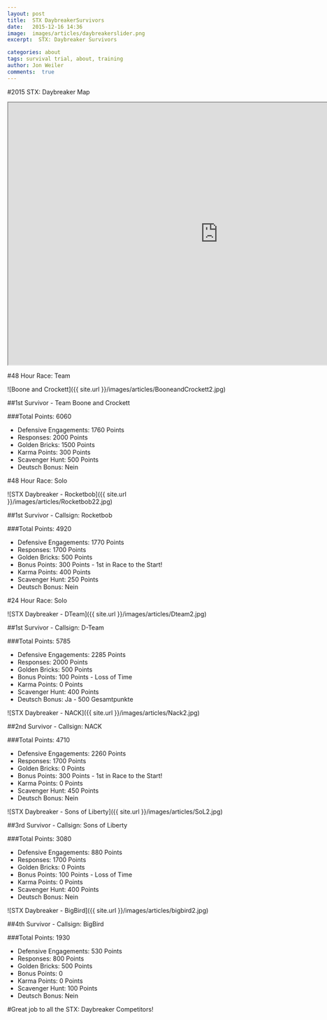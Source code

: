 ```yaml
---
layout: post
title:  STX DaybreakerSurvivors
date:   2015-12-16 14:36
image:  images/articles/daybreakerslider.png
excerpt:  STX: Daybreaker Survivors

categories: about
tags: survival trial, about, training
author: Jon Weiler
comments:  true
---
```


#2015 STX: Daybreaker Map 

<iframe height="600px" width="960px" src="http://ec2-52-10-92-147.us-west-2.compute.amazonaws.com/event/st-daybreaker-2015"></iframe>


#48 Hour Race: Team

![Boone and Crockett]({{ site.url }}/images/articles/BooneandCrockett2.jpg)


##1st Survivor - Team Boone and Crockett

###Total Points:  6060

* Defensive Engagements:  1760 Points
* Responses:  2000 Points
* Golden Bricks:  1500 Points
* Karma Points:  300 Points
* Scavenger Hunt:  500 Points
* Deutsch Bonus:  Nein




#48 Hour Race: Solo 

![STX Daybreaker - Rocketbob]({{ site.url }}/images/articles/Rocketbob22.jpg)
 


##1st Survivor - Callsign: Rocketbob 

###Total Points:  4920

* Defensive Engagements:  1770 Points
* Responses:  1700 Points
* Golden Bricks:  500 Points
* Bonus Points:  300 Points - 1st in Race to the Start!
* Karma Points:  400 Points
* Scavenger Hunt:  250 Points
* Deutsch Bonus:  Nein



#24 Hour Race: Solo 

![STX Daybreaker - DTeam]({{ site.url }}/images/articles/Dteam2.jpg)
 


##1st Survivor - Callsign: D-Team 

###Total Points:  5785

* Defensive Engagements:  2285 Points
* Responses:  2000 Points
* Golden Bricks:  500 Points
* Bonus Points:  100 Points - Loss of Time
* Karma Points:  0 Points
* Scavenger Hunt:  400 Points
* Deutsch Bonus:  Ja - 500 Gesamtpunkte



![STX Daybreaker - NACK]({{ site.url }}/images/articles/Nack2.jpg) 

##2nd Survivor - Callsign: NACK 

###Total Points:  4710

* Defensive Engagements:  2260 Points
* Responses:  1700 Points
* Golden Bricks:  0 Points
* Bonus Points:  300 Points - 1st in Race to the Start!
* Karma Points:  0 Points
* Scavenger Hunt:  450 Points
* Deutsch Bonus:  Nein



![STX Daybreaker - Sons of Liberty]({{ site.url }}/images/articles/SoL2.jpg)


##3rd Survivor - Callsign: Sons of Liberty 

###Total Points:  3080

* Defensive Engagements:  880 Points
* Responses:  1700 Points
* Golden Bricks:  0 Points
* Bonus Points:  100 Points - Loss of Time
* Karma Points:  0 Points
* Scavenger Hunt:  400 Points
* Deutsch Bonus:  Nein

 

![STX Daybreaker - BigBird]({{ site.url }}/images/articles/bigbird2.jpg) 

##4th Survivor - Callsign: BigBird 

###Total Points:  1930

* Defensive Engagements:  530 Points
* Responses:  800 Points
* Golden Bricks:  500 Points
* Bonus Points:  0
* Karma Points:  0 Points
* Scavenger Hunt:  100 Points
* Deutsch Bonus:  Nein


#Great job to all the STX: Daybreaker Competitors! 